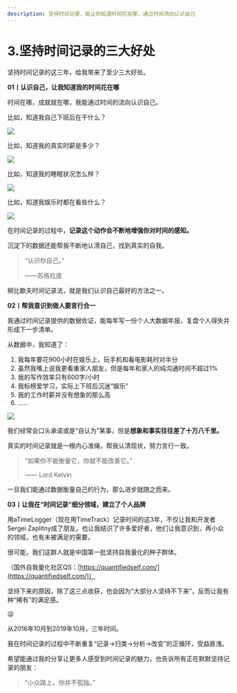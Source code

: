 ```yaml
---
description: 坚持时间记录，能让你知道时间花在哪，通过时间流向认识自己
---
```


# 3.坚持时间记录的三大好处

坚持时间记录的这三年，给我带来了至少三大好处。

**01丨认识自己，让我知道我的时间花在哪**

时间在哪，成就就在哪，我能通过时间的流向认识自己。

比如，知道我自己下班后在干什么？

![](https://img.mubu.com/document_image/6589269d-f13c-45e9-a7dc-30792ad65d8f-158680.jpg)

比如，知道我的真实时薪是多少？

![](https://img.mubu.com/document_image/b24094f2-7d72-4dfa-b235-bd3f006b54b7-158680.jpg)

比如，知道我的睡眠状况怎么样？

![](https://img.mubu.com/document_image/623ac7da-80f7-4de0-b38b-fc6369143667-158680.jpg)

比如，知道我娱乐时都在看些什么？

![](https://img.mubu.com/document_image/74ae6ee8-68ff-4eac-b1c0-881038a483ba-158680.jpg)

在时间记录的过程中，**记录这个动作会不断地增强你对时间的感知。**

沉淀下的数据还能帮我不断地认清自己，找到真实的自我。

> “认识你自己。”
>
> ——苏格拉底

柳比歇夫时间记录法，就是我们认识自己最好的方法之一。

**02丨帮我意识到做人要言行合一**

我通过时间记录提供的数据佐证，能每年写一份个人大数据年报，复盘个人得失并形成下一步清单。

从数据中，我知道了：

1. 我每年要花900小时在娱乐上，玩手机和看电影耗时对半分
2. 虽然我嘴上说我更看重家人朋友，但是每年和家人的纯沟通时间不超过1%
3. 我的写作效率只有600字/小时
4. 我标榜爱学习，实际上下班后沉迷“娱乐”
5. 我的工作时薪并没有想象的那么高
6. ......

![](https://img.mubu.com/document_image/2e743f48-7df5-4749-bbaa-8240f87bfe23-158680.jpg)

我们经常会口头承诺或是“自认为”某事，但是**想象和事实往往差了十万八千里。**

真实的时间记录就是一根内心准绳，帮我认清现状，努力言行一致。

> “如果你不能衡量它，你就不能改善它。”
>
> —— Lord Kelvin

一旦我们能通过数据衡量自己的行为，那么进步就随之而来。

**03丨让我在“时间记录”细分领域，建立了个人品牌**

用aTimeLogger（现在用TimeTrack）记录时间的这3年，不仅让我和开发者Sergei Zaplitny成了朋友，也让我结识了许多爱好者，他们让我意识到，再小众的领域，也有未被满足的需要。

很可能，我们这群人就是中国第一批坚持自我量化的种子群体。

（国外自我量化社区QS：[https://quantifiedself.com/](https://quantifiedself.com/)）

坚持下来的原因，除了这三点收获，也会因为“大部分人坚持不下来”，反而让我有种“稀有”的满足感。

😜

从2016年10月到2019年10月，三年时间。

我在时间记录的过程中不断重复“记录→归类→分析→改变”的正循环，受益匪浅。

希望能通过我的分享让更多人感受到时间记录的魅力，也告诉所有正在默默坚持记录的朋友：

> “小众路上，你并不孤独。”

